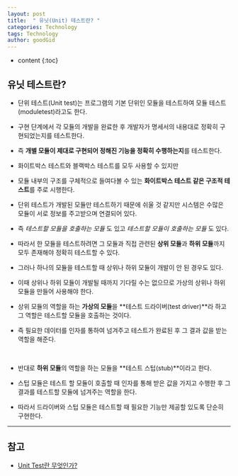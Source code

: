 ```yaml
---
layout: post
title:  " 유닛(Unit) 테스트란? "
categories: Technology
tags: Technology
author: goodGid
---
```

* content
{:toc}


## 유닛 테스트란?

* 단위 테스트(Unit test)는 프로그램의 기본 단위인 모듈을 테스트하여 모듈 테스트(moduletest)라고도 한다. 

* 구현 단계에서 각 모듈의 개발을 완료한 후 개발자가 명세서의 내용대로 정확히 구현되었는지를 테스트한다. 

* 즉 **개별 모듈이 제대로 구현되어 정해진 기능을 정확히 수행하는지**를 테스트한다. 

* 화이트박스 테스트와 블랙박스 테스트를 모두 사용할 수 있지만 

* 모듈 내부의 구조를 구체적으로 들여다볼 수 있는 **화이트박스 테스트 같은 구조적 테스트**를 주로 시행한다. 

* 단위 테스트가 개발된 모듈만 테스트하기 때문에 쉬울 것 같지만 시스템은 수많은 모듈이 서로 정보를 주고받으며 연결되어 있다. 

* 즉 *테스트할 모듈을 호출하는 모듈* 도 있고 *테스트할 모듈이 호출하는 모듈* 도 있다. 

* 따라서 한 모듈을 테스트하려면 그 모듈과 직접 관련된 **상위 모듈**과 **하위 모듈**까지 모두 존재해야 정확히 테스트할 수 있다. 

* 그러나 하나의 모듈을 테스트할 때 상위나 하위 모듈이 개발이 안 된 경우도 있다. 

* 이때 상위나 하위 모듈이 개발될 때까지 기다릴 수는 없으므로 가상의 상위나 하위 모듈을 만들어 사용해야 한다. 

* 상위 모듈의 역할을 하는 **가상의 모듈**을 **테스트 드라이버(test driver)**라 하고 그 역할은 테스트할 모듈을 호출하는 것이다. 

* 즉 필요한 데이터를 인자를 통하여 넘겨주고 테스트가 완료된 후 그 결과 값을 받는 역할을 해준다. 


<br>

* 반대로 **하위 모듈**의 역할을 하는 모듈을 **테스트 스텁(stub)**이라고 한다. 

* 스텁 모듈은 테스트 할 모듈이 호출할 때 인자를 통해 받은 값을 가지고 수행한 후 그 결과를 테스트할 모듈에 넘겨주는 역할을 한다. 

* 따라서 드라이버와 스텁 모듈은 테스트할 때 필요한 기능만 제공할 있도록 단순히 구현한다. 






---

## 참고

* [Unit Test란 무엇인가?](http://dslab.konkuk.ac.kr/Class/2017/17SE/Team_Project_B/A3/201211178_%EB%AF%BC%EA%B2%BD%ED%9B%88.pdf)